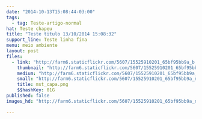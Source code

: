 ```yaml
---
date: "2014-10-13T15:08:44-03:00"
tags:
  - tag: Teste-artigo-normal
hat: Teste chapeu
title: "Teste titulo 13/10/2014 15:08:32"
support_line: Teste linha fina
menu: meio ambiente
layout: post
files:
  - link: "http://farm6.staticflickr.com/5607/15525910201_65bf95bb9a_b.jpg"
    thumbnail: "http://farm6.staticflickr.com/5607/15525910201_65bf95bb9a_t.jpg"
    medium: "http://farm6.staticflickr.com/5607/15525910201_65bf95bb9a_z.jpg"
    small: "http://farm6.staticflickr.com/5607/15525910201_65bf95bb9a_n.jpg"
    title: mst_capa.png
    $$hashKey: 01G
published: false
images_hd: "http://farm6.staticflickr.com/5607/15525910201_65bf95bb9a_n.jpg"

---
```

